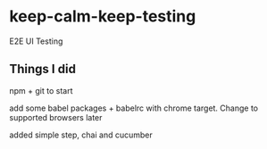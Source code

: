 # keep-calm-keep-testing
E2E UI Testing


## Things I did
npm + git to start

add some babel packages + babelrc with chrome target. Change to supported browsers later

added simple step, chai and cucumber

